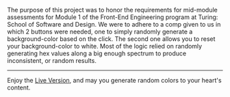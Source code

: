 The purpose of this project was to honor the requirements for mid-module assessments for Module 1 of the Front-End Engineering program at Turing: School of Software and Design. We were to adhere to a comp given to us in which 2 buttons were needed, one to simply randomly generate a background-color based on the click. The second one allows you to reset your background-color to white. Most of the logic relied on randomly generating hex values along a big enough spectrum to produce inconsistent, or random results.

---
Enjoy the [Live Version](https://kswhyte.github.io/color-changer/), and may you generate random colors to your heart's content.
